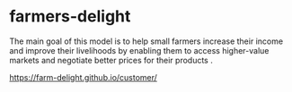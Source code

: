 # farmers-delight

The main goal of this model is to help small farmers increase their income and improve their livelihoods by enabling them to access higher-value markets and negotiate better prices for their products .

 https://farm-delight.github.io/customer/
